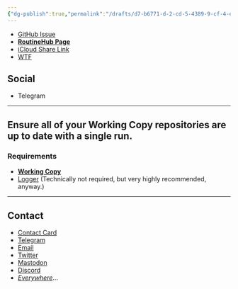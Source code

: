 ```yaml
---
{"dg-publish":true,"permalink":"/drafts/d7-b6771-d-2-cd-5-4389-9-cf-4-ec-64-db-30-a79-d-2/","dgHomeLink":true,"dgPassFrontmatter":false}
---
```



- [GitHub Issue](https://github.com/extratone/i/issues/)
- [**RoutineHub Page**](https://routinehub.co/shortcut/)
- [iCloud Share Link]()
- [WTF](https://davidblue.wtf/drafts/D7B6771D-2CD5-4389-9CF4-EC64DB30A79D.html)

## Social

- Telegram

---

## Ensure all of your Working Copy repositories are up to date with a single run.

### Requirements

- [**Working Copy**](https://apps.apple.com/us/app/working-copy-git-client/id896694807) 
- [Logger](https://apps.apple.com/us/app/logger-for-shortcuts/id1611554653) (Technically not required, but very highly recommended, anyway.) 



---

## Contact

- [Contact Card](https://davidblue.wtf/db.vcf)
- [Telegram](https://t.me/extratone)
- [Email](mailto:davidblue@extratone.com) 
- [Twitter](https://twitter.com/NeoYokel)
- [Mastodon](https://mastodon.social/@DavidBlue)
- [Discord](https://discord.gg/0b9KQUKP858b0iZF)
- [*Everywhere*](https://raindrop.io/davidblue/social-directory-21059174)...